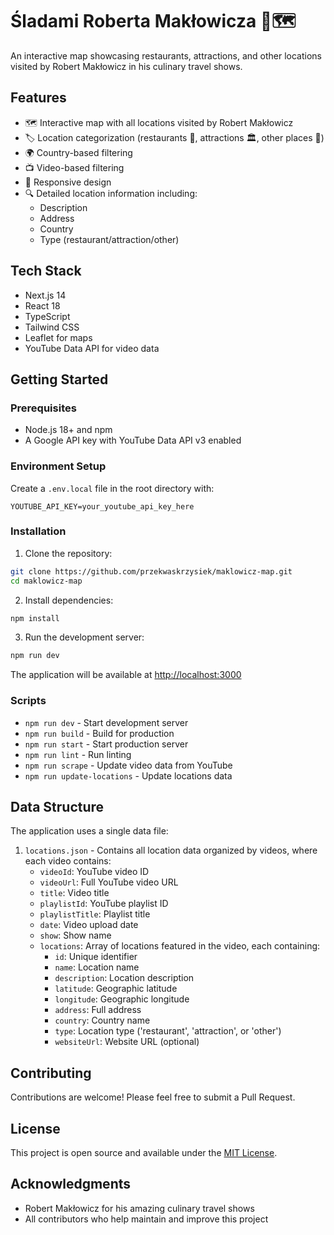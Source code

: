# Śladami Roberta Makłowicza 🍴🗺️

An interactive map showcasing restaurants, attractions, and other locations visited by Robert Makłowicz in his culinary travel shows.

## Features

- 🗺️ Interactive map with all locations visited by Robert Makłowicz
- 🏷️ Location categorization (restaurants 🍴, attractions 🏛️, other places 📍)
- 🌍 Country-based filtering
- 📺 Video-based filtering
- 📱 Responsive design
- 🔍 Detailed location information including:
  - Description
  - Address
  - Country
  - Type (restaurant/attraction/other)

## Tech Stack

- Next.js 14
- React 18
- TypeScript
- Tailwind CSS
- Leaflet for maps
- YouTube Data API for video data

## Getting Started

### Prerequisites

- Node.js 18+ and npm
- A Google API key with YouTube Data API v3 enabled

### Environment Setup

Create a `.env.local` file in the root directory with:

```env
YOUTUBE_API_KEY=your_youtube_api_key_here
```

### Installation

1. Clone the repository:
```bash
git clone https://github.com/przekwaskrzysiek/maklowicz-map.git
cd maklowicz-map
```

2. Install dependencies:
```bash
npm install
```

3. Run the development server:
```bash
npm run dev
```

The application will be available at [http://localhost:3000](http://localhost:3000)

### Scripts

- `npm run dev` - Start development server
- `npm run build` - Build for production
- `npm run start` - Start production server
- `npm run lint` - Run linting
- `npm run scrape` - Update video data from YouTube
- `npm run update-locations` - Update locations data

## Data Structure

The application uses a single data file:

1. `locations.json` - Contains all location data organized by videos, where each video contains:
   - `videoId`: YouTube video ID
   - `videoUrl`: Full YouTube video URL
   - `title`: Video title
   - `playlistId`: YouTube playlist ID
   - `playlistTitle`: Playlist title
   - `date`: Video upload date
   - `show`: Show name
   - `locations`: Array of locations featured in the video, each containing:
     - `id`: Unique identifier
     - `name`: Location name
     - `description`: Location description
     - `latitude`: Geographic latitude
     - `longitude`: Geographic longitude
     - `address`: Full address
     - `country`: Country name
     - `type`: Location type ('restaurant', 'attraction', or 'other')
     - `websiteUrl`: Website URL (optional)

## Contributing

Contributions are welcome! Please feel free to submit a Pull Request.

## License

This project is open source and available under the [MIT License](LICENSE).

## Acknowledgments

- Robert Makłowicz for his amazing culinary travel shows
- All contributors who help maintain and improve this project 